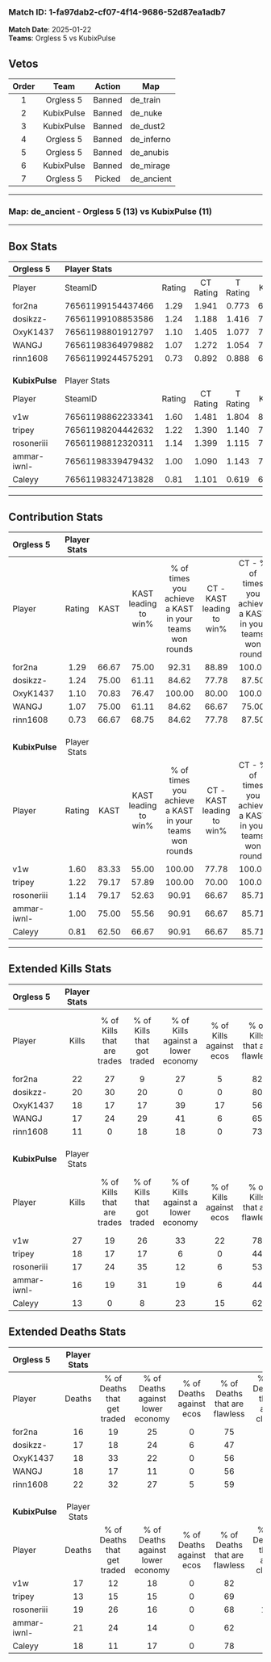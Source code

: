 ### Match ID: 1-fa97dab2-cf07-4f14-9686-52d87ea1adb7  
**Match Date**: 2025-01-22  
**Teams**: Orgless 5 vs KubixPulse  

## Vetos  

| Order | Team | Action | Map |
| :---: | :--: | :----: | --- |
| 1 | Orgless 5 | Banned | de_train |
| 2 | KubixPulse | Banned | de_nuke |
| 3 | KubixPulse | Banned | de_dust2 |
| 4 | Orgless 5 | Banned | de_inferno |
| 5 | Orgless 5 | Banned | de_anubis |
| 6 | KubixPulse | Banned | de_mirage |
| 7 | Orgless 5 | Picked | de_ancient |

---  

### **Map**: de_ancient - Orgless 5 (13) vs KubixPulse (11)  
---  

## Box Stats  

| **Orgless 5**  | Player Stats      |        |           |          |       |      |       |         |        |      |     |
| :- | :- | :-: | :-: | :-: | :-: | :-: | :-: | :-: | :-: | :-: | :-: |
| Player         | SteamID           | Rating | CT Rating | T Rating | KAST  | ADR  | Kills | Assists | Deaths | K/D  | HS% |
| for2na         | 76561199154437466 |  1.29  |   1.941   |  0.773   | 66.67 | 87.5 |  22   |    6    |   16   | 1.38 | 45  |
| dosikzz-       | 76561199108853586 |  1.24  |   1.188   |  1.416   | 75.00 | 79.5 |  20   |    7    |   17   | 1.18 | 65  |
| OxyK1437       | 76561198801912797 |  1.10  |   1.405   |  1.077   | 70.83 | 75.1 |  18   |    8    |   18   | 1.00 | 61  |
| WANGJ          | 76561198364979882 |  1.07  |   1.272   |  1.054   | 75.00 | 71.9 |  17   |    4    |   18   | 0.94 | 64  |
| rinn1608       | 76561199244575291 |  0.73  |   0.892   |  0.888   | 66.67 | 69.8 |  11   |   13    |   22   | 0.50 | 54  |
|                |                   |        |           |          |       |      |       |         |        |      |     |
|                |                   |        |           |          |       |      |       |         |        |      |     |
|                |                   |        |           |          |       |      |       |         |        |      |     |
| **KubixPulse** | Player Stats      |        |           |          |       |      |       |         |        |      |     |
| Player         | SteamID           | Rating | CT Rating | T Rating | KAST  | ADR  | Kills | Assists | Deaths | K/D  | HS% |
| v1w            | 76561198862233341 |  1.60  |   1.481   |  1.804   | 83.33 | 95.3 |  27   |    7    |   17   | 1.59 | 25  |
| tripey         | 76561198204442632 |  1.22  |   1.390   |  1.140   | 79.17 | 64.2 |  18   |    4    |   13   | 1.38 | 50  |
| rosoneriii     | 76561198812320311 |  1.14  |   1.399   |  1.115   | 79.17 | 86.8 |  17   |    9    |   19   | 0.89 | 52  |
| ammar-iwnl-    | 76561198339479432 |  1.00  |   1.090   |  1.143   | 75.00 | 77.9 |  16   |    8    |   21   | 0.76 | 43  |
| Caleyy         | 76561198324713828 |  0.81  |   1.101   |  0.619   | 62.50 | 66.3 |  13   |    4    |   18   | 0.72 | 76  |
---  

## Contribution Stats  

| **Orgless 5**  | Player Stats |       |                      |                                                        |                           |                                                             |                          |                                                            |
| :- | :-: | :-: | :-: | :-: | :-: | :-: | :-: | :-: |
| Player         |    Rating    | KAST  | KAST leading to win% | % of times you achieve a KAST in your teams won rounds | CT - KAST leading to win% | CT - % of times you achieve a KAST in your teams won rounds | T - KAST leading to win% | T - % of times you achieve a KAST in your teams won rounds |
| for2na         |     1.29     | 66.67 |        75.00         |                         92.31                          |           88.89           |                           100.00                            |          57.14           |                           80.00                            |
| dosikzz-       |     1.24     | 75.00 |        61.11         |                         84.62                          |           77.78           |                            87.50                            |          44.44           |                           80.00                            |
| OxyK1437       |     1.10     | 70.83 |        76.47         |                         100.00                         |           80.00           |                           100.00                            |          71.43           |                           100.00                           |
| WANGJ          |     1.07     | 75.00 |        61.11         |                         84.62                          |           66.67           |                            75.00                            |          55.56           |                           100.00                           |
| rinn1608       |     0.73     | 66.67 |        68.75         |                         84.62                          |           77.78           |                            87.50                            |          57.14           |                           80.00                            |
|                |              |       |                      |                                                        |                           |                                                             |                          |                                                            |
|                |              |       |                      |                                                        |                           |                                                             |                          |                                                            |
|                |              |       |                      |                                                        |                           |                                                             |                          |                                                            |
| **KubixPulse** | Player Stats |       |                      |                                                        |                           |                                                             |                          |                                                            |
| Player         |    Rating    | KAST  | KAST leading to win% | % of times you achieve a KAST in your teams won rounds | CT - KAST leading to win% | CT - % of times you achieve a KAST in your teams won rounds | T - KAST leading to win% | T - % of times you achieve a KAST in your teams won rounds |
| v1w            |     1.60     | 83.33 |        55.00         |                         100.00                         |           77.78           |                           100.00                            |          36.36           |                           100.00                           |
| tripey         |     1.22     | 79.17 |        57.89         |                         100.00                         |           70.00           |                           100.00                            |          44.44           |                           100.00                           |
| rosoneriii     |     1.14     | 79.17 |        52.63         |                         90.91                          |           66.67           |                            85.71                            |          40.00           |                           100.00                           |
| ammar-iwnl-    |     1.00     | 75.00 |        55.56         |                         90.91                          |           66.67           |                            85.71                            |          44.44           |                           100.00                           |
| Caleyy         |     0.81     | 62.50 |        66.67         |                         90.91                          |           66.67           |                            85.71                            |          66.67           |                           100.00                           |
---  

## Extended Kills Stats  

| **Orgless 5**  | Player Stats |                            |                            |                                    |                         |                              |                                 |                                       |                    |           |
| :- | :-: | :-: | :-: | :-: | :-: | :-: | :-: | :-: | :-: | :-: |
| Player         |    Kills     | % of Kills that are trades | % of Kills that got traded | % of Kills against a lower economy | % of Kills against ecos | % of Kills that are flawless | % of Kills that are close duels | % of Kills that are assisted by flash | Pistol Round Kills | AWP Kills |
| for2na         |      22      |             27             |             9              |                 27                 |            5            |              82              |                5                |                   0                   |         2          |     4     |
| dosikzz-       |      20      |             30             |             20             |                 0                  |            0            |              80              |                0                |                   0                   |         0          |     1     |
| OxyK1437       |      18      |             17             |             17             |                 39                 |           17            |              56              |               11                |                   0                   |         1          |     1     |
| WANGJ          |      17      |             24             |             29             |                 41                 |            6            |              65              |                6                |                  12                   |         0          |     1     |
| rinn1608       |      11      |             0              |             18             |                 18                 |            0            |              73              |                9                |                   9                   |         0          |     3     |
|                |              |                            |                            |                                    |                         |                              |                                 |                                       |                    |           |
|                |              |                            |                            |                                    |                         |                              |                                 |                                       |                    |           |
|                |              |                            |                            |                                    |                         |                              |                                 |                                       |                    |           |
| **KubixPulse** | Player Stats |                            |                            |                                    |                         |                              |                                 |                                       |                    |           |
| Player         |    Kills     | % of Kills that are trades | % of Kills that got traded | % of Kills against a lower economy | % of Kills against ecos | % of Kills that are flawless | % of Kills that are close duels | % of Kills that are assisted by flash | Pistol Round Kills | AWP Kills |
| v1w            |      27      |             19             |             26             |                 33                 |           22            |              78              |                0                |                   0                   |         17         |     0     |
| tripey         |      18      |             17             |             17             |                 6                  |            0            |              44              |                6                |                   6                   |         0          |     1     |
| rosoneriii     |      17      |             24             |             35             |                 12                 |            6            |              53              |                6                |                   0                   |         0          |     0     |
| ammar-iwnl-    |      16      |             19             |             31             |                 19                 |            6            |              44              |                6                |                   6                   |         0          |     6     |
| Caleyy         |      13      |             0              |             8              |                 23                 |           15            |              62              |                0                |                  23                   |         0          |     0     |
## Extended Deaths Stats  

| **Orgless 5**  | Player Stats |                             |                                   |                          |                               |                            |                           |               |
| :- | :-: | :-: | :-: | :-: | :-: | :-: | :-: | :-: |
| Player         |    Deaths    | % of Deaths that get traded | % of Deaths against lower economy | % of Deaths against ecos | % of Deaths that are flawless | % of Deaths that are close | % of Deaths while blinded | Deaths to AWP |
| for2na         |      16      |             19              |                25                 |            0             |              75               |             0              |             6             |       5       |
| dosikzz-       |      17      |             18              |                24                 |            6             |              47               |             0              |             0             |       2       |
| OxyK1437       |      18      |             33              |                22                 |            0             |              56               |             0              |             0             |       3       |
| WANGJ          |      18      |             17              |                11                 |            0             |              56               |             6              |             6             |       3       |
| rinn1608       |      22      |             32              |                27                 |            5             |              59               |             9              |            14             |       4       |
|                |              |                             |                                   |                          |                               |                            |                           |               |
|                |              |                             |                                   |                          |                               |                            |                           |               |
|                |              |                             |                                   |                          |                               |                            |                           |               |
| **KubixPulse** | Player Stats |                             |                                   |                          |                               |                            |                           |               |
| Player         |    Deaths    | % of Deaths that get traded | % of Deaths against lower economy | % of Deaths against ecos | % of Deaths that are flawless | % of Deaths that are close | % of Deaths while blinded | Deaths to AWP |
| v1w            |      17      |             12              |                18                 |            0             |              82               |             6              |             6             |       0       |
| tripey         |      13      |             15              |                15                 |            0             |              69               |             0              |             0             |       0       |
| rosoneriii     |      19      |             26              |                16                 |            0             |              68               |             16             |             0             |       0       |
| ammar-iwnl-    |      21      |             24              |                14                 |            0             |              62               |             5              |             5             |       1       |
| Caleyy         |      18      |             11              |                17                 |            0             |              78               |             0              |             6             |       2       |
